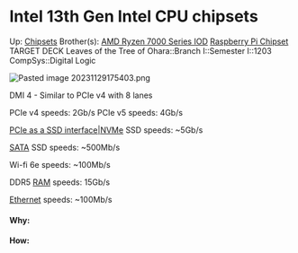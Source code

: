 # Intel 13th Gen Intel CPU chipsets

Up: [Chipsets](chipsets)
Brother(s): [AMD Ryzen 7000 Series IOD](amd_ryzen_7000_series_iod) [Raspberry Pi Chipset](raspberry_pi_chipset)
TARGET DECK
Leaves of the Tree of Ohara::Branch I::Semester I::1203 CompSys::Digital Logic


![Pasted image 20231129175403.png](pasted_image_20231129175403.png)

DMI 4 - Similar to PCIe v4 with 8 lanes

PCIe v4 speeds: 2Gb/s
PCIe v5 speeds: 4Gb/s

[PCIe as a SSD interface|NVMe](pcie_as_a_ssd_interface|nvme) SSD speeds: ~5Gb/s

[SATA](sata) SSD speeds: ~500Mb/s

Wi-fi 6e speeds: ~100Mb/s

DDR5 [RAM](ram) speeds: 15Gb/s

[Ethernet](ethernet) speeds: ~100Mb/s





























#### Why:
#### How:









